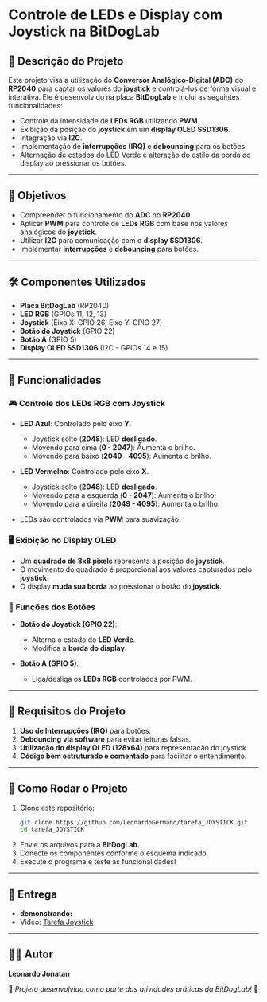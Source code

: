 # Controle de LEDs e Display com Joystick na BitDogLab

## 📌 Descrição do Projeto
Este projeto visa a utilização do **Conversor Analógico-Digital (ADC)** do **RP2040** para captar os valores do **joystick** e controlá-los de forma visual e interativa. Ele é desenvolvido na placa **BitDogLab** e inclui as seguintes funcionalidades:

- Controle da intensidade de **LEDs RGB** utilizando **PWM**.
- Exibição da posição do **joystick** em um **display OLED SSD1306**.
- Integração via **I2C**.
- Implementação de **interrupções (IRQ)** e **debouncing** para os botões.
- Alternação de estados do LED Verde e alteração do estilo da borda do display ao pressionar os botões.

---
## 🎯 Objetivos
- Compreender o funcionamento do **ADC** no **RP2040**.
- Aplicar **PWM** para controle de **LEDs RGB** com base nos valores analógicos do **joystick**.
- Utilizar **I2C** para comunicação com o **display SSD1306**.
- Implementar **interrupções** e **debouncing** para botões.

---
## 🛠 Componentes Utilizados
- **Placa BitDogLab** (RP2040)
- **LED RGB** (GPIOs 11, 12, 13)
- **Joystick** (Eixo X: GPIO 26, Eixo Y: GPIO 27)
- **Botão do Joystick** (GPIO 22)
- **Botão A** (GPIO 5)
- **Display OLED SSD1306** (I2C - GPIOs 14 e 15)

---
## 📌 Funcionalidades
### 🎮 Controle dos LEDs RGB com Joystick
- **LED Azul**: Controlado pelo eixo **Y**.
  - Joystick solto (**2048**): LED **desligado**.
  - Movendo para cima (**0 - 2047**): Aumenta o brilho.
  - Movendo para baixo (**2049 - 4095**): Aumenta o brilho.

- **LED Vermelho**: Controlado pelo eixo **X**.
  - Joystick solto (**2048**): LED **desligado**.
  - Movendo para a esquerda (**0 - 2047**): Aumenta o brilho.
  - Movendo para a direita (**2049 - 4095**): Aumenta o brilho.

- LEDs são controlados via **PWM** para suavização.

### 🖥 Exibição no Display OLED
- Um **quadrado de 8x8 pixels** representa a posição do **joystick**.
- O movimento do quadrado é proporcional aos valores capturados pelo **joystick**.
- O display **muda sua borda** ao pressionar o botão do **joystick**.

### 🔘 Funções dos Botões
- **Botão do Joystick (GPIO 22)**:
  - Alterna o estado do **LED Verde**.
  - Modifica a **borda do display**.

- **Botão A (GPIO 5)**:
  - Liga/desliga os **LEDs RGB** controlados por PWM.

---
## 🔧 Requisitos do Projeto
1. **Uso de Interrupções (IRQ)** para botões.
2. **Debouncing via software** para evitar leituras falsas.
3. **Utilização do display OLED (128x64)** para representação do joystick.
4. **Código bem estruturado e comentado** para facilitar o entendimento.

---
## 🚀 Como Rodar o Projeto
1. Clone este repositório:
   ```bash
   git clone https://github.com/LeonardoGermano/tarefa_JOYSTICK.git
   cd tarefa_JOYSTICK
   ```
2. Envie os arquivos para a **BitDogLab**.
3. Conecte os componentes conforme o esquema indicado.
4. Execute o programa e teste as funcionalidades!

---
## 🎥 Entrega
- **demonstrando:**
- Video: [Tarefa Joystick](https://youtu.be/_NrgHh0Fcgc)

---
## 👨‍💻 Autor
**Leonardo Jonatan**


📌 *Projeto desenvolvido como parte das atividades práticas da BitDogLab!* 🚀


